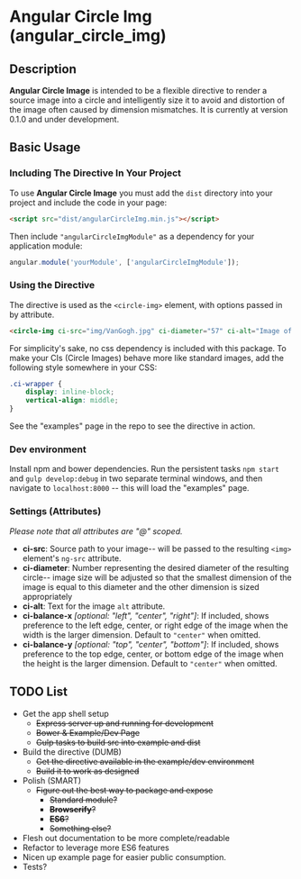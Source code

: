 # Angular Circle Img (angular_circle_img)

## Description
**Angular Circle Image** is intended to be a flexible directive to render a source image into a circle and intelligently size it to avoid and distortion of the image often caused by dimension mismatches.  It is currently at version 0.1.0 and under development.

## Basic Usage

### Including The Directive In Your Project
To use **Angular Circle Image** you must add the `dist` directory into your project and include the code in your page:

```html
<script src="dist/angularCircleImg.min.js"></script>
```

Then include `"angularCircleImgModule"` as a dependency for your application module:

```javascript
angular.module('yourModule', ['angularCircleImgModule']);
```

### Using the Directive
The directive is used as the `<circle-img>` element, with options passed in by attribute.

```html
<circle-img ci-src="img/VanGogh.jpg" ci-diameter="57" ci-alt="Image of Van Gogh"></circle-img>
```

For simplicity's sake, no css dependency is included with this package.  To make your CIs (Circle Images) behave more like standard images, add the following style somewhere in your CSS:

```css
.ci-wrapper {
    display: inline-block;
    vertical-align: middle;
}
```

See the "examples" page in the repo to see the directive in action.

### Dev environment
Install npm and bower dependencies.  Run the persistent tasks `npm start` and `gulp develop:debug` in two separate terminal windows, and then navigate to `localhost:8000` -- this will load the "examples" page.

### Settings (Attributes)
_Please note that all attributes are "@" scoped._
- **ci-src**: Source path to your image-- will be passed to the resulting `<img>` element's `ng-src` attribute.
- **ci-diameter**: Number representing the desired diameter of the resulting circle-- image size will be adjusted so that the smallest dimension of the image is equal to this diameter and the other dimension is sized appropriately
- **ci-alt**: Text for the image `alt` attribute.
- **ci-balance-x** _[optional: "left", "center", "right"]_: If included, shows preference to the left edge, center, or right edge of the image when the width is the larger dimension.  Default to `"center"` when omitted.
- **ci-balance-y** _[optional: "top", "center", "bottom"]_: If included, shows preference to the top edge, center, or bottom edge of the image when the height is the larger dimension.  Default to `"center"` when omitted.

## TODO List
- Get the app shell setup
    + ~~Express server up and running for development~~
    + ~~Bower & Example/Dev Page~~
    + ~~Gulp tasks to build src into example and dist~~
- Build the directive (DUMB)
    + ~~Get the directive available in the example/dev environment~~
    + ~~Build it to work as designed~~
- Polish (SMART)
    + ~~Figure out the best way to package and expose~~
        * ~~Standard module?~~
        * ~~**Browserify**?~~
        * ~~**ES6**?~~
        * ~~Something else?~~
- Flesh out documentation to be more complete/readable
- Refactor to leverage more ES6 features
- Nicen up example page for easier public consumption.
- Tests?